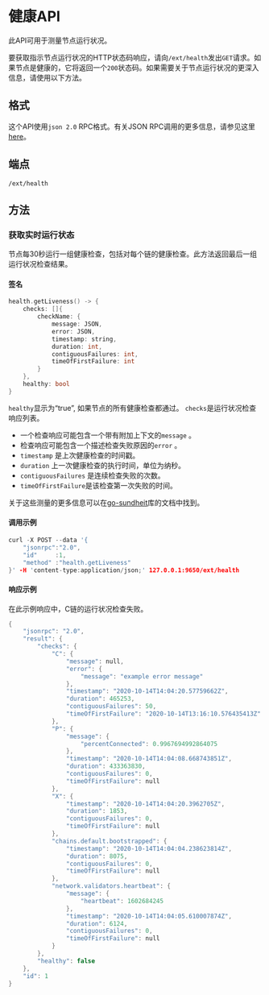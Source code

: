 # 健康API

此API可用于测量节点运行状况。

要获取指示节点运行状况的HTTP状态码响应，请向`/ext/health`发出`GET`请求。如果节点是健康的，它将返回一个`200`状态码。如果需要关于节点运行状况的更深入信息，请使用以下方法。  

## 格式

这个API使用`json 2.0` RPC格式。有关JSON RPC调用的更多信息，请参见这里 [here](issuing-api-calls.md)。

## 端点

```text
/ext/health
```

## 方法

### 获取实时运行状态

节点每30秒运行一组健康检查，包括对每个链的健康检查。此方法返回最后一组运行状况检查结果。

#### **签名**

```cpp
health.getLiveness() -> {
    checks: []{
        checkName: {
            message: JSON,
            error: JSON,
            timestamp: string,
            duration: int,
            contiguousFailures: int,
            timeOfFirstFailure: int
        }
    },
    healthy: bool
}
```

`healthy`显示为“true”, 如果节点的所有健康检查都通过。
`checks`是运行状况检查响应列表。

* 一个检查响应可能包含一个带有附加上下文的`message` 。
* 检查响应可能包含一个描述检查失败原因的`error` 。
* `timestamp` 是上次健康检查的时间戳。
* `duration` 上一次健康检查的执行时间，单位为纳秒。
* `contiguousFailures` 是连续检查失败的次数。
* `timeOfFirstFailure`是该检查第一次失败的时间。

关于这些测量的更多信息可以在[go-sundheit](https://github.com/AppsFlyer/go-sundheit)库的文档中找到。

#### **调用示例**

```cpp
curl -X POST --data '{
    "jsonrpc":"2.0",
    "id"     :1,
    "method" :"health.getLiveness"
}' -H 'content-type:application/json;' 127.0.0.1:9650/ext/health
```

#### **响应示例**

在此示例响应中，C链的运行状况检查失败。

```cpp
{
    "jsonrpc": "2.0",
    "result": {
        "checks": {
            "C": {
                "message": null,
                "error": {
                    "message": "example error message"
                },
                "timestamp": "2020-10-14T14:04:20.57759662Z",
                "duration": 465253,
                "contiguousFailures": 50,
                "timeOfFirstFailure": "2020-10-14T13:16:10.576435413Z"
            },
            "P": {
                "message": {
                    "percentConnected": 0.9967694992864075
                },
                "timestamp": "2020-10-14T14:04:08.668743851Z",
                "duration": 433363830,
                "contiguousFailures": 0,
                "timeOfFirstFailure": null
            },
            "X": {
                "timestamp": "2020-10-14T14:04:20.3962705Z",
                "duration": 1853,
                "contiguousFailures": 0,
                "timeOfFirstFailure": null
            },
            "chains.default.bootstrapped": {
                "timestamp": "2020-10-14T14:04:04.238623814Z",
                "duration": 8075,
                "contiguousFailures": 0,
                "timeOfFirstFailure": null
            },
            "network.validators.heartbeat": {
                "message": {
                    "heartbeat": 1602684245
                },
                "timestamp": "2020-10-14T14:04:05.610007874Z",
                "duration": 6124,
                "contiguousFailures": 0,
                "timeOfFirstFailure": null
            }
        },
        "healthy": false
    },
    "id": 1
}
```

<!--stackedit_data:
eyJoaXN0b3J5IjpbLTg0NjU1NDAwNiwtOTkzNjIxMjczLC0xNz
IxOTE5MDM1XX0=
-->